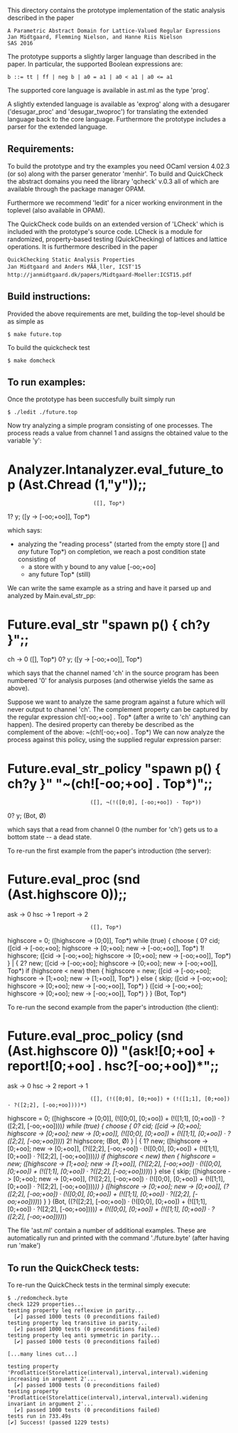 This directory contains the prototype implementation of the static
analysis described in the paper

    A Parametric Abstract Domain for Lattice-Valued Regular Expressions
    Jan Midtgaard, Flemming Nielson, and Hanne Riis Nielson
    SAS 2016

The prototype supports a slightly larger language than described in
the paper.  In particular, the supported Boolean expressions are:

    b ::= tt | ff | neg b | a0 = a1 | a0 < a1 | a0 <= a1

The supported core language is available in ast.ml as the type 'prog'.

A slightly extended language is available as 'exprog' along with a
desugarer ('desugar_proc' and 'desugar_twoproc') for translating the
extended language back to the core language.  Furthermore the
prototype includes a parser for the extended language.


Requirements:
-------------

To build the prototype and try the examples you need OCaml version
4.02.3 (or so) along with the parser generator 'menhir'. To build and
QuickCheck the abstract domains you need the library 'qcheck' v.0.3
all of which are available through the package manager OPAM.

Furthermore we recommend 'ledit' for a nicer working environment in
the toplevel (also available in OPAM).

The QuickCheck code builds on an extended version of 'LCheck' which is
included with the prototype's source code. LCheck is a module for
randomized, property-based testing (QuickChecking) of lattices and
lattice operations.  It is furthermore described in the paper

    QuickChecking Static Analysis Properties
    Jan Midtgaard and Anders MÃÂ¸ller, ICST'15
    http://janmidtgaard.dk/papers/Midtgaard-Moeller:ICST15.pdf  


Build instructions:
-------------------

Provided the above requirements are met, building the top-level should
be as simple as

    $ make future.top

To build the quickcheck test

    $ make domcheck


To run examples:
----------------

Once the prototype has been succesfully built simply run

    $ ./ledit ./future.top
    

Now try analyzing a simple program consisting of one processes. The
process reads a value from channel 1 and assigns the obtained value to
the variable 'y':

  # Analyzer.Intanalyzer.eval_future_top (Ast.Chread (1,"y"));;

                               ([], Top*)
1? y;                              ([y -> [-oo;+oo]], Top*) 


which says:

  * analyzing the "reading process" (started from the empty store []
    and *any* future Top*) on completion, we reach a
    post condition state consisting of
    - a store with y bound to any value [-oo;+oo]
    - any future Top* (still)

We can write the same example as a string and have it parsed up and
analyzed by Main.eval_str_pp:

  # Future.eval_str "spawn p() { ch?y }";;

ch -> 0
                               ([], Top*)
0? y;                              ([y -> [-oo;+oo]], Top*) 

which says that the channel named 'ch' in the source program has been
numbered '0' for analysis purposes (and otherwise yields the same as
above).


Suppose we want to analyze the same program against a future which
will never output to channel 'ch'. The complement property can be
captured by the regular expression ch![-oo;+oo] . Top* (after a write
to 'ch' anything can happen). The desired property can thereby be
described as the complement of the above: ~(ch![-oo;+oo] . Top*) We
can now analyze the process against this policy, using the supplied
regular expression parser:

  # Future.eval_str_policy "spawn p() { ch?y }" "~(ch![-oo;+oo] . Top*)";;

                              ([], ¬(!([0;0], [-oo;+oo]) · Top*))
0? y;                              (Bot, Ø) 

which says that a read from channel 0 (the number for 'ch') gets us to
a bottom state -- a dead state.



To re-run the first example from the paper's introduction (the server):

   # Future.eval_proc (snd (Ast.highscore 0));;

ask -> 0
hsc -> 1
report -> 2

                              ([], Top*)
highscore = 0;                              ([highscore -> [0;0]], Top*)
while (true) {
  choose {
    0? cid;                              ([cid -> [-oo;+oo]; highscore -> [0;+oo]; new -> [-oo;+oo]], Top*)
    1! highscore;                              ([cid -> [-oo;+oo]; highscore -> [0;+oo]; new -> [-oo;+oo]], Top*)
  } | {
    2? new;                              ([cid -> [-oo;+oo]; highscore -> [0;+oo]; new -> [-oo;+oo]], Top*)
    if (highscore < new)
    then {
      highscore = new;                              ([cid -> [-oo;+oo]; highscore -> [1;+oo]; new -> [1;+oo]], Top*)
    } else {
      skip;                              ([cid -> [-oo;+oo]; highscore -> [0;+oo]; new -> [-oo;+oo]], Top*)
    }                              ([cid -> [-oo;+oo]; highscore -> [0;+oo]; new -> [-oo;+oo]], Top*)
  }
}                              (Bot, Top*) 



To re-run the second example from the paper's introduction (the client):

   # Future.eval_proc_policy (snd (Ast.highscore 0)) "(ask![0;+oo] + report![0;+oo] . hsc?[-oo;+oo])*";;

ask -> 0
hsc -> 2
report -> 1

                              ([], (!([0;0], [0;+oo]) + (!([1;1], [0;+oo]) · ?([2;2], [-oo;+oo])))*)
highscore = 0;                              ([highscore -> [0;0]], (!([0;0], [0;+oo]) + (!([1;1], [0;+oo]) · ?([2;2], [-oo;+oo])))*)
while (true) {
  choose {
    0? cid;                              ([cid -> [0;+oo]; highscore -> [0;+oo]; new -> [0;+oo]], (!([0;0], [0;+oo]) + (!([1;1], [0;+oo]) · ?([2;2], [-oo;+oo])))*)
    2! highscore;                              (Bot, Ø)
  } | {
    1? new;                              ([highscore -> [0;+oo]; new -> [0;+oo]], (?([2;2], [-oo;+oo]) · (!([0;0], [0;+oo]) + (!([1;1], [0;+oo]) · ?([2;2], [-oo;+oo])))*))
    if (highscore < new)
    then {
      highscore = new;                              ([highscore -> [1;+oo]; new -> [1;+oo]], (?([2;2], [-oo;+oo]) · (!([0;0], [0;+oo]) + (!([1;1], [0;+oo]) · ?([2;2], [-oo;+oo])))*))
    } else {
      skip;                              ([highscore -> [0;+oo]; new -> [0;+oo]], (?([2;2], [-oo;+oo]) · (!([0;0], [0;+oo]) + (!([1;1], [0;+oo]) · ?([2;2], [-oo;+oo])))*))
    }                              ([highscore -> [0;+oo]; new -> [0;+oo]], (?([2;2], [-oo;+oo]) · (!([0;0], [0;+oo]) + (!([1;1], [0;+oo]) · ?([2;2], [-oo;+oo])))*))
  }
}                              (Bot, ((?([2;2], [-oo;+oo]) · (!([0;0], [0;+oo]) + (!([1;1], [0;+oo]) · ?([2;2], [-oo;+oo])))*) + (!([0;0], [0;+oo]) + (!([1;1], [0;+oo]) · ?([2;2], [-oo;+oo])))*))



The file 'ast.ml' contain a number of additional examples.
These are automatically run and printed with the command './future.byte'
(after having run 'make')


To run the QuickCheck tests:
----------------------------

To re-run the QuickCheck tests in the terminal simply execute:

    $ ./redomcheck.byte 
    check 1229 properties...
    testing property leq reflexive in parity...
      [✔] passed 1000 tests (0 preconditions failed)
    testing property leq transitive in parity...
      [✔] passed 1000 tests (0 preconditions failed)
    testing property leq anti symmetric in parity...
      [✔] passed 1000 tests (0 preconditions failed)

    [...many lines cut...]

    testing property 'Prodlattice(Storelattice(interval),interval,interval).widening increasing in argument 2'...
      [✔] passed 1000 tests (0 preconditions failed)
    testing property 'Prodlattice(Storelattice(interval),interval,interval).widening invariant in argument 2'...
      [✔] passed 1000 tests (0 preconditions failed)
    tests run in 733.49s
    [✔] Success! (passed 1229 tests)
